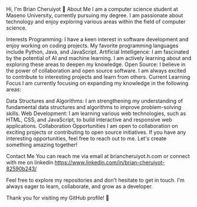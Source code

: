 Hi, I'm Brian Cheruiyot 👋
About Me
I am a computer science student at Maseno University, currently pursuing my degree. I am passionate about technology and enjoy exploring various areas within the field of computer science.

Interests
Programming: I have a keen interest in software development and enjoy working on coding projects. My favorite programming languages include Python, Java, and JavaScript.
Artificial Intelligence: I am fascinated by the potential of AI and machine learning. I am actively learning about and exploring these areas to deepen my knowledge.
Open Source: I believe in the power of collaboration and open source software. I am always excited to contribute to interesting projects and learn from others.
Current Learning Focus
I am currently focusing on expanding my knowledge in the following areas:

Data Structures and Algorithms: I am strengthening my understanding of fundamental data structures and algorithms to improve problem-solving skills.
Web Development: I am learning various web technologies, such as HTML, CSS, and JavaScript, to build interactive and responsive web applications.
Collaboration Opportunities
I am open to collaboration on exciting projects or contributing to open source initiatives. If you have any interesting opportunities, feel free to reach out to me. Let's create something amazing together!

Contact Me
You can reach me via email at briancheruiyot.h.com or connect with me on linkedin https://www.linkedin.com/in/brian-cheruiyot-82590b243/

Feel free to explore my repositories and don't hesitate to get in touch. I'm always eager to learn, collaborate, and grow as a developer.

Thank you for visiting my GitHub profile! 🌟
